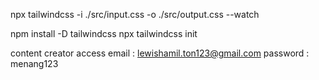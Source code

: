 npx tailwindcss -i ./src/input.css -o ./src/output.css --watch

<!-- install tailwind -->

npm install -D tailwindcss
npx tailwindcss init

content creator access
email : lewishamil.ton123@gmail.com
password : menang123
